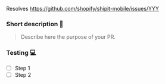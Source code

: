 Resolves https://github.com/shopify/shipit-mobile/issues/YYY

### Short description 📝

> Describe here the purpose of your PR.

### Testing 💻

- [ ] Step 1
- [ ] Step 2
